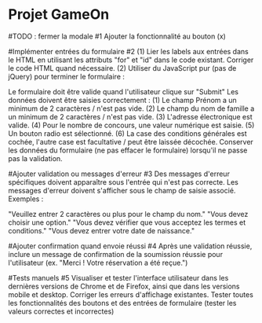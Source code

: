 # Projet GameOn

#TODO : fermer la modale #1
Ajouter la fonctionnalité au bouton (x)

#Implémenter entrées du formulaire #2
(1) Lier les labels aux entrées dans le HTML en utilisant les attributs "for" et "id" dans le code existant. Corriger le code HTML quand nécessaire.
(2) Utiliser du JavaScript pur (pas de jQuery) pour terminer le formulaire :

Le formulaire doit être valide quand l'utilisateur clique sur "Submit"
Les données doivent être saisies correctement :
(1) Le champ Prénom a un minimum de 2 caractères / n'est pas vide.
(2) Le champ du nom de famille a un minimum de 2 caractères / n'est pas vide.
(3) L'adresse électronique est valide.
(4) Pour le nombre de concours, une valeur numérique est saisie.
(5) Un bouton radio est sélectionné.
(6) La case des conditions générales est cochée, l'autre case est facultative / peut être laissée décochée.
Conserver les données du formulaire (ne pas effacer le formulaire) lorsqu'il ne passe pas la validation.

#Ajouter validation ou messages d'erreur #3
Des messages d'erreur spécifiques doivent apparaître sous l'entrée qui n'est pas correcte. Les messages d'erreur doivent s'afficher sous le champ de saisie associé. Exemples :

"Veuillez entrer 2 caractères ou plus pour le champ du nom."
"Vous devez choisir une option."
"Vous devez vérifier que vous acceptez les termes et conditions."
"Vous devez entrer votre date de naissance."

#Ajouter confirmation quand envoie réussi #4
Après une validation réussie, inclure un message de confirmation de la soumission réussie pour l'utilisateur (ex. "Merci ! Votre réservation a été reçue.")

#Tests manuels #5
Visualiser et tester l'interface utilisateur dans les dernières versions de Chrome et de Firefox, ainsi que dans les versions mobile et desktop. Corriger les erreurs d'affichage existantes.
Tester toutes les fonctionnalités des boutons et des entrées de formulaire (tester les valeurs correctes et incorrectes)
